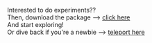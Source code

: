 Interested to do experiments?? <br>
Then, download the package --> <a href="https://github.com/Geek-Research-Lab/polymer-experiments/releases/tag/p0.0.0">click here</a>
<br>
And start exploring! <br>
Or dive back if you're a newbie --> <a href="https://github.com/Geek-Research-Lab/polymer-experiments/blob/fu-ck-a-mentals/README.md">teleport here</a>
<br>
